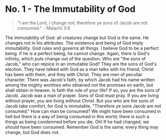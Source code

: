 # No. 1 - The Immutability of God

> "I am the Lord, I change not; therefore ye sons of Jacob are not consumed." - Malachi 3:6

The immutability of God: all creatures change but God is the same. He changes not in his attributes. The existence and being of God imply immutability. God rules and governs all things. I believe God to be a perfect being. If he is a perfect being, he cannot change. Again, there is God's infinity, which puts change out of the question. Who are "the sons of Jacob," who can rejoice in an immutable God? They are the sons of God's election. They have talked with God as a man talks with his friend; Christ has been with them, and they with Christ. They are men of peculiar character. There was Jacob's faith, by which Jacob had his name written among the mighty worthies who obtained not the promises on earth, but shall obtain in heaven. Is faith the rule of your life? If so, you are the sons of Jacob. Jacob was a man of prayer. Sons of God must pray. If you are living without prayer, you are living without Christ. But you who are the sons of Jacob take comfort, for God is immutable, "Therefore ye sons Jacob are not consumed." How can man be consumed? We might have been consumed in hell but there is a way of being consumed in this world; there is such a things as being condemned before you die. Oh! If he had changed, we should have been consumed. Remember God is the same; every thing may change, but God does not.
